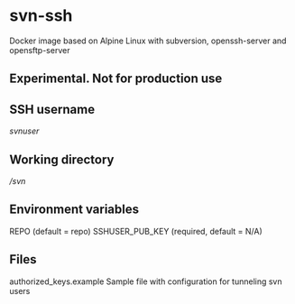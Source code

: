 # svn-ssh
Docker image based on Alpine Linux with subversion, openssh-server and opensftp-server

## Experimental. Not for production use

## SSH username
*svnuser*

## Working directory
*/svn*

## Environment variables
REPO (default = repo)
SSHUSER_PUB_KEY (required, default = N/A)

## Files
authorized_keys.example
Sample file with configuration for tunneling svn users
